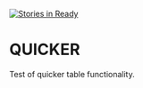 [![Stories in Ready](https://badge.waffle.io/korzenni/korzenni.github.io.png?label=ready&title=Ready)](https://waffle.io/korzenni/korzenni.github.io)
# QUICKER

Test of quicker table functionality.
